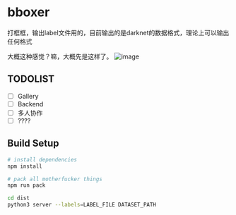 # bboxer
打框框，输出label文件用的，目前输出的是darknet的数据格式，理论上可以输出任何格式

大概这种感觉？嘛，大概先是这样了。
![image](https://user-images.githubusercontent.com/1551736/35431097-26998a5e-02b6-11e8-819f-75339ec4d72e.png)


## TODOLIST

* [ ] Gallery
* [ ] Backend
* [ ] 多人协作
* [ ] ????

## Build Setup

``` bash
# install dependencies
npm install

# pack all motherfucker things
npm run pack

cd dist
python3 server --labels=LABEL_FILE DATASET_PATH
```
